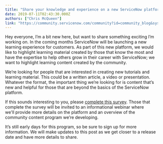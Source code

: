 ```yaml
---
title: "Share your knowledge and experience on a new ServiceNow platform"
date: 2019-07-11T02:43:30.000Z
authors: ["Chris McQueen"]
link: "https://community.servicenow.com/community?id=community_blog&sys_id=48fd7275db62f30423f4a345ca96192e"
---
```

<p class="p1">Hey everyone, I’m a bit new here, but want to share something exciting I’m working on. In the coming months ServiceNow will be launching a new learning experience for customers. As part of this new platform, we would like to highlight learning material created by those that know the most and have the expertise to help others grow in their career with ServiceNow; we want to highlight learning content created by the community.</p>
<p class="p1">We’re looking for people that are interested in creating new tutorials and learning material. This could be a written article, a video or presentation. Whatever the format, the important thing we’re looking for is content that’s new and helpful for those that are beyond the basics of the ServiceNow platform.</p>
<p class="p1">If this sounds interesting to you, please <a title="Community Created Content interest survey" href="https://forms.office.com/Pages/ResponsePage.aspx?id&#61;cPHPi3mZHkmGg9jO0IULrQLKK1LaGJ1Imfo3KRkiFk9UODFKVVZJMFg3T0JLQTJUUkIxQUU4OEdIRi4u" target="_blank" rel="noopener noreferrer nofollow">complete this survey</a>. Those that complete the survey will be invited to an informational webinar where we&#39;ll provide more details on the platform and an overview of the community content program we’re developing.</p>
<p class="p1">It’s still early days for this program, so be sure to sign up for more information. We will make updates to this post as we get closer to a release date and have more details to share.</p>